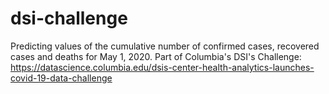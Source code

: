 # dsi-challenge
Predicting values of the cumulative number of confirmed cases, recovered cases and deaths for May 1, 2020. Part of Columbia's DSI's Challenge: https://datascience.columbia.edu/dsis-center-health-analytics-launches-covid-19-data-challenge
